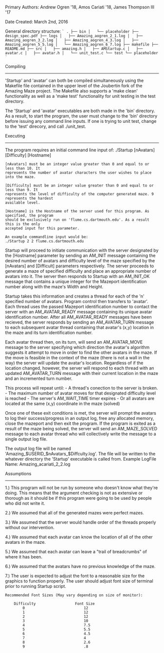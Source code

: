 Primary Authors: Andrew Ogren '18, Amos Cariati '18, James Thompson III '17

Date Created: March 2nd, 2016

General directory structure:
`` `
.
├── bin
│   └── placeholder
├── design_spec.pdf
├── logs
│   ├── Amazing_aogren_2_1.log
│   ├── Amazing_aogren_3_2.log
│   ├── Amazing_aogren_4_3.log
│   ├── Amazing_aogren_5_5.log
│   └── Amazing_aogren_6_7.log
├── makefile
├── README.md
├── src
│   ├── amazing.h
│   ├── AMStartup.c
│   ├── avatar.c
│   ├── avatar.h
│   └── unit_test.c
└── test
    └── placeholder
` ``

Compiling
_________
'Startup' and 'avatar' can both be compiled simultaneously using the Makefile file contained in
	the upper level of the Joubertin fork of the Amazing Maze project. The Makefile also 
	supports a 'make clean' functionality as well as a 'make test' functionality for unit testing
	in the test directory.

The 'Startup' and 'avatar' executables are both made in the 'bin' directory. As a result, to 
	start the program, the user must change to the 'bin' directory before issuing any command 
	line inputs. If one is trying to unit test, change to the 'test' direcory, and call ./unit_test.

Executing
_________

The program requires an initial command line input of:
	./Startup [nAvatars] [Difficulty] [Hostname]

	[nAvatars] must be an integer value greater than 0 and equal to or less than 10. It 
	represents the number of avatar characters the user wishes to place into the maze.

	[Difficulty] must be an integer value greater than 0 and equal to or less than 9. It 
	represents the level of difficulty of the computer generated maze. 9 represents the hardest
	available level.

	[Hostname] is the Hostname of the server used for this program. As specified, the program 
	should be exclusively run on 'flume.cs.dartmouth.edu'. As a result this is the only 
	accepted input for this parameter.

	An example commandline input would be:
	./Startup 2 2 flume.cs.dartmouth.edu

Startup will proceed to initiate communication with the server designated by the [Hostname] 
	parameter by sending an AM_INIT message containing the desired number of avatars and 
	difficulty level of the maze specified by the [nAvatars] and [Difficult] parameters 
	respectively. The server proceeds to generate a maze of specified difficulty and place an 
	appropriate number of avatars into it. The server then responds to Startup with an 
	AM_INIT_OK message that contains a unique integer for the Mazeport identification number 
	along with the maze's Width and Height. 

Startup takes this information and creates a thread for each of the 'n' specified number of 
	avatars. Program control then transfers to 'avatar'. Each thread uses the passed Mazeport 
	identification number to contact the server with an AM_AVATAR_READY message containing its 
	unique avatar identification number. After all AM_AVATAR_READY messages have been recieved, 
	the server responds by sending an AM_AVATAR_TURN message to each subsequent avatar thread 
	containing that avatar's (x,y) location in the maze and its turn identification number.

Each avatar thread then, on its turn, will send an AM_AVATAR_MOVE message to the server 
	specifying which direction the avatar's algorithm suggests it attempt to move in order to 
	find the other avatars in the maze. If the move is feasible in the context of the maze 
	(there is not a wall in the way) the server will update the avatar's location. Regardless of 
	if the location changed, however, the server will respond to each thread with an updated
	AM_AVATAR_TURN message with their current location in the maze and an incremented turn 
	number.

This process will repeat until:
 	- A thread's conection to the server is broken. 
 	- The maximum number of avatar moves for that designated difficulty level is reached
 	- The server's AM_WAIT_TIME timer expires
 	- Or all avatars are located at the same (x,y) coordinate in the maze (solved)

Once one of these exit conditions is met, the server will prompt the avatars to log their 
	success/progress in an output log, free any allocated memory, close the mazeport and then 
	exit the program. If the program is exited as a result of the maze being solved, the server 
	will send an AM_MAZE_SOLVED message to each avatar thread who will collectively write the 
	message to a single output log file.

The output log file will be named 'Amazing_$USERID_$nAvatars_$Diffculty.log'. The file will be 
	written to the whatever directory the 'Startup' executable is called from.
	Example LogFile Name:
	Amazing_acariati_2_2.log


Assumptions
___________


1.) This program will not be run by someone who doesn't know what they're doing. This means that
	the argument checking is not as extensive or thorough as it should be if this program were going
	to be used by people who did not write it.

2.) We assumed that all of the generated mazes were perfect mazes.

3.) We assumed that the server would handle order of the threads properly without our intervention.

4.) We assumed that each avatar can know the location of all of the other avatars in the maze.

5.) We assumed that each avatar can leave a "trail of breadcrumbs" of where it has been.

6.) We assumed that the avatars have no previous knowledge of the maze.

7.) The user is expected to adjust the font to a reasonable size for the graphics
to function properly. The user should adjust font size of terminal prior to running Startup script.
	
	Recommended Font Sizes (May vary depending on size of monitor):

		Difficulty    				Font Size
		    0							12
		    1 							12
			2 							12
			3 							10
			4 							7.5
			5 							5.5
			6 							4.5
			7 							4
		    8							2.6
		    9 							.8

